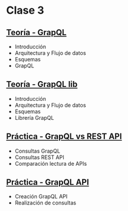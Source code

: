 # Clase 3

## [Teoría - GrapQL](teoria/GraphQL.pdf)

* Introducción
* Arquitectura y Flujo de datos
* Esquemas
* GrapQL


## [Teoría - GrapQL lib](teoria/GraphQL.pdf)

* Introducción
* Arquitectura y Flujo de datos
* Esquemas
* Librería GrapQL

## [Práctica - GrapQL vs REST API](teoria/GraphQL_REST_API.ipynb)
* Consultas GrapQL
* Consultas REST API
* Comparación lectura de APIs

## [Práctica - GrapQL API](teoria/GraphQL.ipynb)
* Creación GrapQL API
* Realización de consultas
